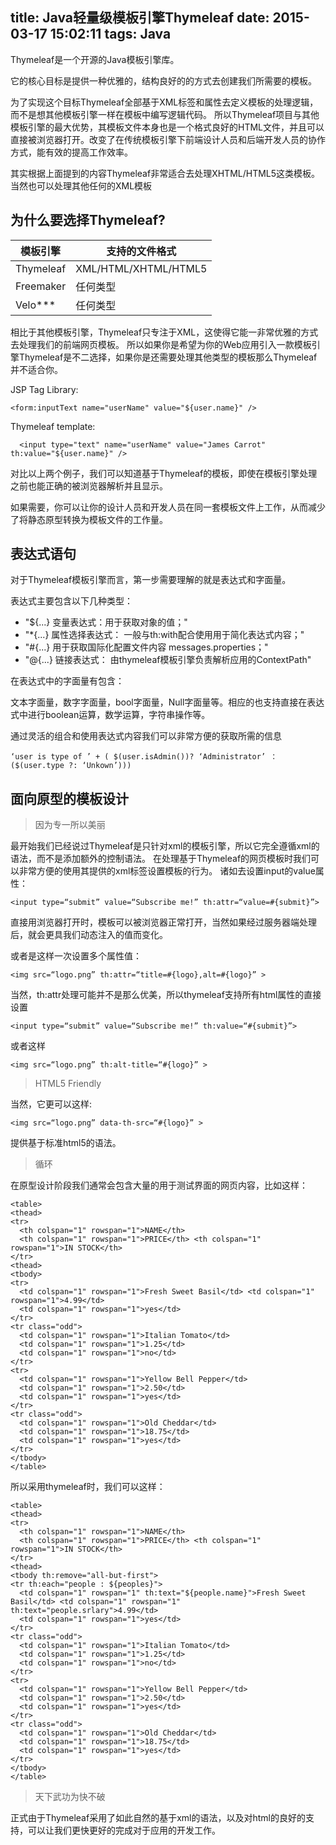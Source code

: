 title: Java轻量级模板引擎Thymeleaf
date: 2015-03-17 15:02:11
tags: Java
---

Thymeleaf是一个开源的Java模板引擎库。

它的核心目标是提供一种优雅的，结构良好的的方式去创建我们所需要的模板。

为了实现这个目标Thymeleaf全部基于XML标签和属性去定义模板的处理逻辑，而不是想其他模板引擎一样在模板中编写逻辑代码。
所以Thymeleaf项目与其他模板引擎的最大优势，其模板文件本身也是一个格式良好的HTML文件，并且可以直接被浏览器打开。改变了在传统模板引擎下前端设计人员和后端开发人员的协作方式，能有效的提高工作效率。

<!--图片1， 传统模板引擎工作方式 VS Thymeleaf模板引擎工作方式-->

其实根据上面提到的内容Thymeleaf非常适合去处理XHTML/HTML5这类模板。当然也可以处理其他任何的XML模板

## 为什么要选择Thymeleaf?

| 模板引擎    | 支持的文件格式          |
| -------   | ----------------------|
| Thymeleaf |  XML/HTML/XHTML/HTML5 |
| Freemaker |  任何类型               |
| Velo***   |  任何类型               |

相比于其他模板引擎，Thymeleaf只专注于XML，这使得它能一非常优雅的方式去处理我们的前端网页模板。 所以如果你是希望为你的Web应用引入一款模板引擎Thymeleaf是不二选择，如果你是还需要处理其他类型的模板那么Thymeleaf并不适合你。

JSP Tag Library:

```
<form:inputText name="userName" value="${user.name}" />
```

Thymeleaf template:

```
￼￼<input type="text" name="userName" value="James Carrot" th:value="${user.name}" />
```

对比以上两个例子，我们可以知道基于Thymeleaf的模板，即使在模板引擎处理之前也能正确的被浏览器解析并且显示。

如果需要，你可以让你的设计人员和开发人员在同一套模板文件上工作，从而减少了将静态原型转换为模板文件的工作量。

## 表达式语句

对于Thymeleaf模板引擎而言，第一步需要理解的就是表达式和字面量。

表达式主要包含以下几种类型：

* "${...} 变量表达式：用于获取对象的值；"
* "*{...} 属性选择表达式： 一般与th:with配合使用用于简化表达式内容；"
* "#{...} 用于获取国际化配置文件内容 messages.properties；"
* "@{...} 链接表达式： 由thymeleaf模板引擎负责解析应用的ContextPath"

在表达式中的字面量有包含：

文本字面量，数字字面量，bool字面量，Null字面量等。相应的也支持直接在表达式中进行boolean运算，数学运算，字符串操作等。

通过灵活的组合和使用表达式内容我们可以非常方便的获取所需的信息

```
‘user is type of ’ + ( $(user.isAdmin())? ‘Administrator’ ：($(user.type ?: ‘Unkown’)))
```

## 面向原型的模板设计

> 因为专一所以美丽

最开始我们已经说过Thymeleaf是只针对xml的模板引擎，所以它完全遵循xml的语法，而不是添加额外的控制语法。
在处理基于Thymeleaf的网页模板时我们可以非常方便的使用其提供的xml标签设置模板的行为。
诸如去设置input的value属性：


```
<input type=“submit” value=“Subscribe me!” th:attr=“value=#{submit}”>
```

直接用浏览器打开时，模板可以被浏览器正常打开，当然如果经过服务器端处理后，就会更具我们动态注入的值而变化。

或者是这样一次设置多个属性值：

```
<img src=“logo.png” th:attr=“title=#{logo},alt=#{logo}” >
```

当然，th:attr处理可能并不是那么优美，所以thymeleaf支持所有html属性的直接设置

```
<input type=“submit” value=“Subscribe me!” th:value=“#{submit}”>
```

或者这样

```
<img src=“logo.png” th:alt-title=“#{logo}” >
```

> HTML5 Friendly

当然，它更可以这样:

```
<img src=“logo.png” data-th-src=“#{logo}” >
```

提供基于标准html5的语法。

> 循环

在原型设计阶段我们通常会包含大量的用于测试界面的网页内容，比如这样：

```
<table>
<thead>
<tr>
  <th colspan="1" rowspan="1">NAME</th>
  <th colspan="1" rowspan="1">PRICE</th> <th colspan="1" rowspan="1">IN STOCK</th>
</tr>
<thead>
<tbody>
<tr>
  <td colspan="1" rowspan="1">Fresh Sweet Basil</td> <td colspan="1" rowspan="1">4.99</td>
  <td colspan="1" rowspan="1">yes</td>
</tr>
<tr class="odd">
  <td colspan="1" rowspan="1">Italian Tomato</td>
  <td colspan="1" rowspan="1">1.25</td>
  <td colspan="1" rowspan="1">no</td>
</tr>
<tr>
  <td colspan="1" rowspan="1">Yellow Bell Pepper</td>
  <td colspan="1" rowspan="1">2.50</td>
  <td colspan="1" rowspan="1">yes</td>
</tr>
<tr class="odd">
  <td colspan="1" rowspan="1">Old Cheddar</td>
  <td colspan="1" rowspan="1">18.75</td>
  <td colspan="1" rowspan="1">yes</td>
</tr>
</tbody>
</table>
```


所以采用thymeleaf时，我们可以这样：


```
<table>
<thead>
<tr>
  <th colspan="1" rowspan="1">NAME</th>
  <th colspan="1" rowspan="1">PRICE</th> <th colspan="1" rowspan="1">IN STOCK</th>
</tr>
<thead>
<tbody th:remove="all-but-first">
<tr th:each="people : ${peoples}">
  <td colspan="1" rowspan="1" th:text="${people.name}">Fresh Sweet Basil</td> <td colspan="1" rowspan="1" th:text="people.srlary">4.99</td>
  <td colspan="1" rowspan="1">yes</td>
</tr>
<tr class="odd">
  <td colspan="1" rowspan="1">Italian Tomato</td>
  <td colspan="1" rowspan="1">1.25</td>
  <td colspan="1" rowspan="1">no</td>
</tr>
<tr>
  <td colspan="1" rowspan="1">Yellow Bell Pepper</td>
  <td colspan="1" rowspan="1">2.50</td>
  <td colspan="1" rowspan="1">yes</td>
</tr>
<tr class="odd">
  <td colspan="1" rowspan="1">Old Cheddar</td>
  <td colspan="1" rowspan="1">18.75</td>
  <td colspan="1" rowspan="1">yes</td>
</tr>
</tbody>
</table>
```

> 天下武功为快不破

正式由于Thymeleaf采用了如此自然的基于xml的语法，以及对html的良好的支持，可以让我们更快更好的完成对于应用的开发工作。
